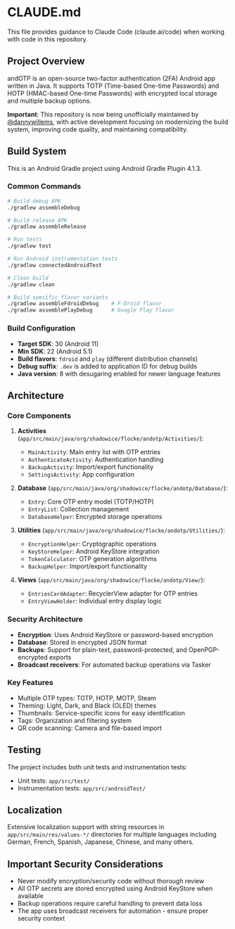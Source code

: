 # CLAUDE.md

This file provides guidance to Claude Code (claude.ai/code) when working with code in this repository.

## Project Overview

andOTP is an open-source two-factor authentication (2FA) Android app written in Java. It supports TOTP (Time-based One-time Passwords) and HOTP (HMAC-based One-time Passwords) with encrypted local storage and multiple backup options.

**Important**: This repository is now being unofficially maintained by [@dannywillems](https://github.com/dannywillems), with active development focusing on modernizing the build system, improving code quality, and maintaining compatibility.

## Build System

This is an Android Gradle project using Android Gradle Plugin 4.1.3.

### Common Commands

```bash
# Build debug APK
./gradlew assembleDebug

# Build release APK
./gradlew assembleRelease

# Run tests
./gradlew test

# Run Android instrumentation tests
./gradlew connectedAndroidTest

# Clean build
./gradlew clean

# Build specific flavor variants
./gradlew assembleFdroidDebug    # F-Droid flavor
./gradlew assemblePlayDebug      # Google Play flavor
```

### Build Configuration

- **Target SDK**: 30 (Android 11)
- **Min SDK**: 22 (Android 5.1)
- **Build flavors**: `fdroid` and `play` (different distribution channels)
- **Debug suffix**: `.dev` is added to application ID for debug builds
- **Java version**: 8 with desugaring enabled for newer language features

## Architecture

### Core Components

1. **Activities** (`app/src/main/java/org/shadowice/flocke/andotp/Activities/`):
   - `MainActivity`: Main entry list with OTP entries
   - `AuthenticateActivity`: Authentication handling
   - `BackupActivity`: Import/export functionality
   - `SettingsActivity`: App configuration

2. **Database** (`app/src/main/java/org/shadowice/flocke/andotp/Database/`):
   - `Entry`: Core OTP entry model (TOTP/HOTP)
   - `EntryList`: Collection management
   - `DatabaseHelper`: Encrypted storage operations

3. **Utilities** (`app/src/main/java/org/shadowice/flocke/andotp/Utilities/`):
   - `EncryptionHelper`: Cryptographic operations
   - `KeyStoreHelper`: Android KeyStore integration
   - `TokenCalculator`: OTP generation algorithms
   - `BackupHelper`: Import/export functionality

4. **Views** (`app/src/main/java/org/shadowice/flocke/andotp/View/`):
   - `EntriesCardAdapter`: RecyclerView adapter for OTP entries
   - `EntryViewHolder`: Individual entry display logic

### Security Architecture

- **Encryption**: Uses Android KeyStore or password-based encryption
- **Database**: Stored in encrypted JSON format
- **Backups**: Support for plain-text, password-protected, and OpenPGP-encrypted exports
- **Broadcast receivers**: For automated backup operations via Tasker

### Key Features

- Multiple OTP types: TOTP, HOTP, MOTP, Steam
- Theming: Light, Dark, and Black (OLED) themes
- Thumbnails: Service-specific icons for easy identification
- Tags: Organization and filtering system
- QR code scanning: Camera and file-based import

## Testing

The project includes both unit tests and instrumentation tests:
- Unit tests: `app/src/test/`
- Instrumentation tests: `app/src/androidTest/`

## Localization

Extensive localization support with string resources in `app/src/main/res/values-*/` directories for multiple languages including German, French, Spanish, Japanese, Chinese, and many others.

## Important Security Considerations

- Never modify encryption/security code without thorough review
- All OTP secrets are stored encrypted using Android KeyStore when available
- Backup operations require careful handling to prevent data loss
- The app uses broadcast receivers for automation - ensure proper security context